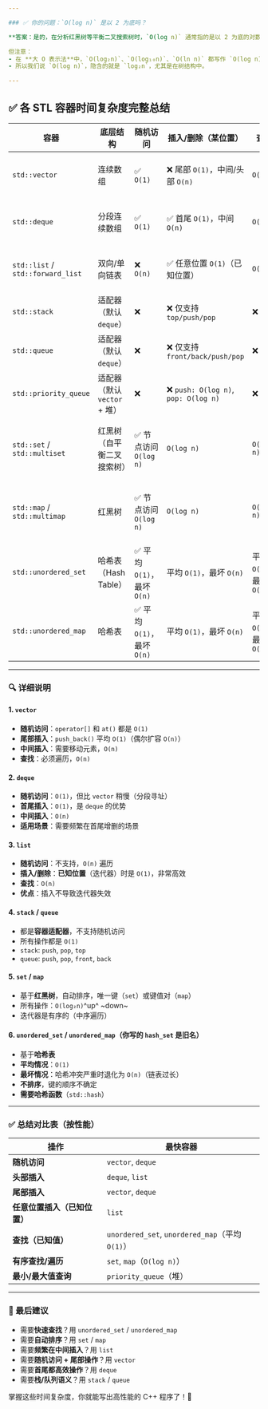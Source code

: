 ```yaml
---

### ✅ 你的问题：`O(log n)` 是以 2 为底吗？

**答案：是的，在分析红黑树等平衡二叉搜索树时，`O(log n)` 通常指的是以 2 为底的对数 `log₂n`。**

但注意：
- 在 **大 O 表示法**中，`O(log₂n)`、`O(log₁₀n)`、`O(ln n)` 都写作 `O(log n)`，因为它们只差一个常数倍，**在渐进分析中是等价的**。
- 所以我们说 `O(log n)`，隐含的就是 `log₂n`，尤其是在树结构中。

---
```


## ✅ 各 STL 容器时间复杂度完整总结

| 容器                              | 底层结构                     | 随机访问                   | 插入/删除（某位置）                 | 查找                     | 构造/清空                      |
| --------------------------------- | ---------------------------- | -------------------------- | ----------------------------------- | ------------------------ | ------------------------------ |
| `std::vector`                     | 连续数组                     | ✅ `O(1)`                   | ❌ 尾部 `O(1)`，中间/头部 `O(n)`     | `O(n)`                   | 构造 `O(n)`，清空 `O(n)`       |
| `std::deque`                      | 分段连续数组                 | ✅ `O(1)`                   | ✅ 首尾 `O(1)`，中间 `O(n)`          | `O(n)`                   | 构造 `O(n)`，清空 `O(n)`       |
| `std::list` / `std::forward_list` | 双向/单向链表                | ❌ `O(n)`                   | ✅ 任意位置 `O(1)`（已知位置）       | `O(n)`                   | 构造 `O(n)`，清空 `O(n)`       |
| `std::stack`                      | 适配器（默认 `deque`）       | ❌                          | ❌ 仅支持 `top/push/pop`             | ❌                        | `O(1)` 操作                    |
| `std::queue`                      | 适配器（默认 `deque`）       | ❌                          | ❌ 仅支持 `front/back/push/pop`      | ❌                        | `O(1)` 操作                    |
| `std::priority_queue`             | 适配器（默认 `vector` + 堆） | ❌                          | ❌ `push: O(log n)`, `pop: O(log n)` | ❌                        | `O(n)`                         |
| `std::set` / `std::multiset`      | 红黑树（自平衡二叉搜索树）   | ✅ 节点访问 `O(log n)`      | `O(log n)`                          | `O(log n)`               | 构造 `O(n log n)`，清空 `O(n)` |
| `std::map` / `std::multimap`      | 红黑树                       | ✅ 节点访问 `O(log n)`      | `O(log n)`                          | `O(log n)`               | 构造 `O(n log n)`，清空 `O(n)` |
| `std::unordered_set`              | 哈希表（Hash Table）         | ✅ 平均 `O(1)`，最坏 `O(n)` | 平均 `O(1)`，最坏 `O(n)`            | 平均 `O(1)`，最坏 `O(n)` | 构造 `O(n)`，清空 `O(n)`       |
| `std::unordered_map`              | 哈希表                       | ✅ 平均 `O(1)`，最坏 `O(n)` | 平均 `O(1)`，最坏 `O(n)`            | 平均 `O(1)`，最坏 `O(n)` | 构造 `O(n)`，清空 `O(n)`       |

---

### 🔍 详细说明

#### 1. `vector`
- **随机访问**：`operator[]` 和 `at()` 都是 `O(1)`
- **尾部插入**：`push_back()` 平均 `O(1)`（偶尔扩容 `O(n)`）
- **中间插入**：需要移动元素，`O(n)`
- **查找**：必须遍历，`O(n)`

#### 2. `deque`
- **随机访问**：`O(1)`，但比 `vector` 稍慢（分段寻址）
- **首尾插入**：`O(1)`，是 `deque` 的优势
- **中间插入**：`O(n)`
- **适用场景**：需要频繁在首尾增删的场景

#### 3. `list`
- **随机访问**：不支持，`O(n)` 遍历
- **插入/删除**：**已知位置**（迭代器）时是 `O(1)`，非常高效
- **查找**：`O(n)`
- **优点**：插入不导致迭代器失效

#### 4. `stack` / `queue`
- 都是**容器适配器**，不支持随机访问
- 所有操作都是 `O(1)`
- `stack`: `push`, `pop`, `top`
- `queue`: `push`, `pop`, `front`, `back`

#### 5. `set` / `map`
- 基于**红黑树**，自动排序，唯一键（`set`）或键值对（`map`）
- 所有操作：`O(log₂n)`^up^ ~down~
- 迭代器是有序的（中序遍历）

#### 6. `unordered_set` / `unordered_map`（你写的 `hash_set` 是旧名）
- 基于**哈希表**
- **平均情况**：`O(1)`
- **最坏情况**：哈希冲突严重时退化为 `O(n)`（链表过长）
- **不排序**，键的顺序不确定
- **需要哈希函数**（`std::hash`）

---

### ✅ 总结对比表（按性能）

| 操作                         | 最快容器                                        |
| ---------------------------- | ----------------------------------------------- |
| **随机访问**                 | `vector`, `deque`                               |
| **头部插入**                 | `deque`, `list`                                 |
| **尾部插入**                 | `vector`, `deque`                               |
| **任意位置插入（已知位置）** | `list`                                          |
| **查找（已知值）**           | `unordered_set`, `unordered_map`（平均 `O(1)`） |
| **有序查找/遍历**            | `set`, `map`（`O(log n)`）                      |
| **最小/最大值查询**          | `priority_queue`（堆）                          |

---

### 🎯 最后建议

- 需要**快速查找**？用 `unordered_set` / `unordered_map`
- 需要**自动排序**？用 `set` / `map`
- 需要**频繁在中间插入**？用 `list`
- 需要**随机访问 + 尾部操作**？用 `vector`
- 需要**首尾都高效操作**？用 `deque`
- 需要**栈/队列语义**？用 `stack` / `queue`

掌握这些时间复杂度，你就能写出高性能的 C++ 程序了！💪